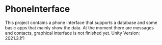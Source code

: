 # PhoneInterface
This project contains a phone interface that supports a database and some basic apps that mainly show the data. At the moment there are messages and contacts, graphical interface is not finished yet.
Unity Version: 2021.3.1f1
